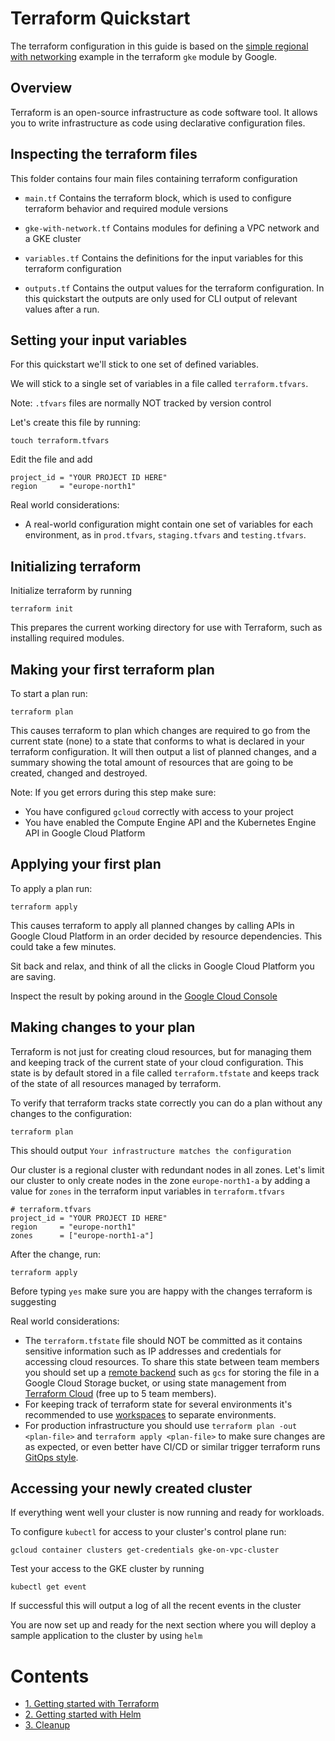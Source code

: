 # Terraform Quickstart

The terraform configuration in this guide is based on the [simple regional with networking](https://github.com/terraform-google-modules/terraform-google-kubernetes-engine/tree/v17.0.0/examples/simple_regional_with_networking) example in the terraform `gke` module by Google.

## Overview

Terraform is an open-source infrastructure as code software tool. It allows you to write infrastructure as code using declarative configuration files.

## Inspecting the terraform files

This folder contains four main files containing terraform configuration
* `main.tf`
Contains the terraform block, which is used to configure terraform behavior and required module versions

* `gke-with-network.tf`
Contains modules for defining a VPC network and a GKE cluster

* `variables.tf`
Contains the definitions for the input variables for this terraform configuration

* `outputs.tf`
Contains the output values for the terraform configuration.
In this quickstart the outputs are only used for CLI output of relevant values after a run.


## Setting your input variables

For this quickstart we'll stick to one set of defined variables.


We will stick to a single set of variables in a file called `terraform.tfvars`.

Note: `.tfvars` files are normally NOT tracked by version control

Let's create this file by running:
```
touch terraform.tfvars
```

Edit the file and add
```
project_id = "YOUR PROJECT ID HERE"
region     = "europe-north1"
```

Real world considerations:
* A real-world configuration might contain one set of variables for each environment, as in `prod.tfvars`, `staging.tfvars` and `testing.tfvars`.


## Initializing terraform

Initialize terraform by running
```
terraform init
```

This prepares the current working directory for use with Terraform, such as installing required modules.


## Making your first terraform plan

To start a plan run:
```
terraform plan
```

This causes terraform to plan which changes are required to go from the current state (none) to a state that conforms to what is declared in your terraform configuration. It will then output a list of planned changes, and a summary showing the total amount of resources that are going to be created, changed and destroyed.

Note: If you get errors during this step make sure:
* You have configured `gcloud` correctly with access to your project
* You have enabled the Compute Engine API and the Kubernetes Engine API in Google Cloud Platform


## Applying your first plan

To apply a plan run:
```
terraform apply
```

This causes terraform to apply all planned changes by calling APIs in Google Cloud Platform in an order decided by resource dependencies. This could take a few minutes.

Sit back and relax, and think of all the clicks in Google Cloud Platform you are saving.

Inspect the result by poking around in the [Google Cloud Console](https://console.cloud.google.com)


## Making changes to your plan

Terraform is not just for creating cloud resources, but for managing them and keeping track of the current state of your cloud configuration. This state is by default stored in a file called `terraform.tfstate` and keeps track of the state of all resources managed by terraform.

To verify that terraform tracks state correctly you can do a plan without any changes to the configuration:
```
terraform plan
```
This should output `Your infrastructure matches the configuration`


Our cluster is a regional cluster with redundant nodes in all zones. Let's limit our cluster to only create nodes in the zone `europe-north1-a` by adding a value for `zones` in the terraform input variables in `terraform.tfvars`
```
# terraform.tfvars
project_id = "YOUR PROJECT ID HERE"
region     = "europe-north1"
zones      = ["europe-north1-a"]
```

After the change, run:
```
terraform apply
```
Before typing `yes` make sure you are happy with the changes terraform is suggesting

Real world considerations:
* The `terraform.tfstate` file should NOT be committed as it contains sensitive information such as IP addresses and credentials for accessing cloud resources. To share this state between team members you should set up a [remote backend](https://www.terraform.io/docs/language/settings/backends/index.html) such as `gcs` for storing the file in a Google Cloud Storage bucket, or using state management from [Terraform Cloud](https://www.terraform.io/cloud) (free up to 5 team members).
* For keeping track of terraform state for several environments it's recommended to use [workspaces](https://www.terraform.io/docs/cloud/guides/recommended-practices/part1.html) to separate environments.
* For production infrastructure you should use `terraform plan -out <plan-file>` and `terraform apply <plan-file>` to make sure changes are as expected, or even better have CI/CD or similar trigger terraform runs [GitOps style](https://www.hashicorp.com/resources/unlocking-cloud-with-gitops-with-terraform-and-sentinel).

## Accessing your newly created cluster

If everything went well your cluster is now running and ready for workloads.

To configure `kubectl` for access to your cluster's control plane run:
```
gcloud container clusters get-credentials gke-on-vpc-cluster
```

Test your access to the GKE cluster by running
```
kubectl get event
```
If successful this will output a log of all the recent events in the cluster


You are now set up and ready for the next section where you will deploy a sample application to the cluster by using `helm`


# Contents
* [1. Getting started with Terraform](/terraform/)
* [2. Getting started with Helm](/helm/)
* [3. Cleanup](/cleanup/)

